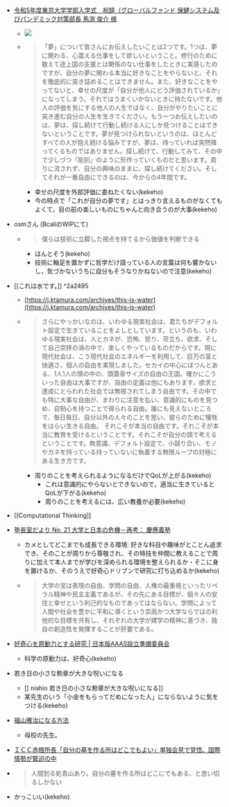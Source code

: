 - [令和5年度東京大学学部入学式　祝辞（グローバルファンド 保健システム及びパンデミック対策部長 馬渕 俊介 様](https://www.u-tokyo.ac.jp/ja/about/president/b_message2023_03.html)
	- ![](https://www.youtube.com/watch?v=o89ByC0O6xs)

	- >  「夢」について皆さんにお伝えしたいことは2つです。1つは、夢に関わる、心震える仕事をして欲しいということ。修行のために敢えて途上国の支援とは関係のない仕事をしたときに実感したのですが、自分の夢に関わる本当に好きなことをやらないと、それを徹底的に突き詰めることはできません。また、好きなことをやってないと、幸せの尺度が「自分が他人にどう評価されているか」になってしまう。それではうまくいかないときに持たないです。他人の評価を気にする他人の人生ではなく、自分がやりたいことに突き進む自分の人生を生きてください。もう一つお伝えしたいのは、夢は、探し続けて行動し続ける人にしか見つけることはできないということです。夢が見つけられないというのは、ほとんどすべての人が抱え続ける悩みですが、夢は、待っていれば突然降ってくるものではありません。探し続けて、行動してみて、その中で少しづつ「彫刻」のように形作っていくものだと思います。周りに流されず、自分の興味のままに、探し続けてください。そしてそれが一番自由にできるのは、今からの4年間です。
		- 幸せの尺度を外部評価に委ねたくない(kekeho)
		- 今の時点で「これが自分の夢です」とはっきり言えるものがなくてもよくて，目の前の楽しいものにちゃんと向き合うのが大事(kekeho)

- osmさん (BcaliのWIPにて)
	- > 僕らは技術に立脚した視点を持てるから価値を判断できる
		- ほんとそう(kekeho)
		- 技術に軸足を置かずに哲学だけ語っている人の言葉は何も響かないし，気づかないうちに自分もそうなりかねないので注意(kekeho)

- [[これは水です。]] ^2a2495
	- [https://j.ktamura.com/archives/this-is-water](https://j.ktamura.com/archives/this-is-water)
	- > さらにやっかいなのは、いわゆる現実社会は、君たちがデフォルト設定で生きていることをよしとしています。というのも、いわゆる現実社会は、人とカネが、恐怖、怒り、苛立ち、欲求、そして自己崇拝の渦の中で、楽しくやっているものだからです。現に現代社会は、こう現代社会のエネルギーを利用して、巨万の富と快適さ、個人の自由を実現しました。セカイの中心にぽつんとある、1人1人の頭の中の、頭蓋骨サイズの自由の王国。確かにこういった自由は大事ですが、自由の定義は他にもあります。欲求と達成にとらわれた社会では無視されてしまう自由です。その中でも特に大事な自由が、まわりに注意を払い、意識的にものを見つめ、自制心を持つことで得られる自由。誰にも見えないところで、毎日毎日、自分以外の人々のことを思い、彼らのために犠牲をはらい生きる自由。 それこそが本当の自由です。それこそが本当に教育を受けるということです。それこそが自分の頭で考えるということです。無意識、デフォルト設定で、小競り合い、モノやカネを持っている持っていないに執着する無限ループの対極にある生き方です。
		- 周りのことを考えられるようになるだけでQoLが上がる(kekeho)
			- これは意識的にやらないとできないので，適当に生きているとQoLが下がる(kekeho)
			- 周りのことを考えるには、広い教養が必要(kekeho)

- [[Computational Thinking]]

- [塾長室だより No. 21 大学と日本の危機－再考： 慶應義塾](https://www.keio.ac.jp/ja/about/president/blog/2024/2/27/379-157072/)
	- カメとしてどこまでも成長できる環境: 好きな科目や趣味がとことん追求でき、そのことが周りから尊敬され、その特技を仲間に教えることで周りに加えて本人までが学びを深められる環境を整えられるか・そこに身を置けるか、そのうえで好奇心ドリブンで研究に打ち込めるか(kekeho)
	- > 大学の宝は表現の自由、学問の自由、人権の最重視といったリベラル精神や民主主義であるが、その先にある目標が、個々人の安住と幸せという利己的なものであってはならない。学問によって人間や社会を豊かに平和に導くという崇高かつ大学ならではの利他的な目標を共有し、それぞれの大学が建学の精神に基づき、独自の創造性を発揮することが肝要である。

- [好奇心を原動力とする研究 | 日本版AAAS設立準備委員会](https://jaas.group/好奇心を原動力とする研究/)
	- 科学の原動力は、好奇心(kekeho)

- 若き日の小さな勲章が大きな呪いになる
	- [[ nishio 若き日の小さな勲章が大きな呪いになる]]
	- 某先生のいう「小金をもらってだめになった人」にならないように気をつける(kekeho)

- [福山雅治になる方法](https://kosen-teachers.tumblr.com/post/37778909039/福山雅治になる方法)
	- 母校の先生。
- [ＩＣＣ赤根所長「自分の墓を作る所はどこでもよい」単独会見で覚悟、国際情勢が緊迫の中](https://www.sankei.com/article/20240617-BHHRVDHB7VAUXA5WMZRJ5O5SOE/)
- >  人間到る処青山あり。自分の墓を作る所はどこにでもある、と思い切るしかない
- かっこいい(kekeho)
